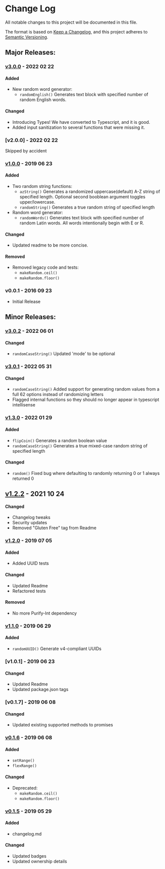 # Change Log
All notable changes to this project will be documented in this file.

The format is based on [Keep a Changelog](https://keepachangelog.com/en/1.0.0/),
and this project adheres to [Semantic Versioning](https://semver.org/spec/v2.0.0.html).

<!-- #### Added -->
<!-- #### Changed -->
<!-- #### Removed -->
<!-- ## [Unreleased] -->

## Major Releases:
### [v3.0.0] - 2022 02 22
#### Added
- New random word generator:
	- `randomEnglish()` Generates text block with specified number of random English words.
#### Changed
- Introducing Types! We have converted to Typescript, and it is good.
- Added input sanitization to several functions that were missing it.

### [v2.0.0] - 2022 02 22
Skipped by accident

### [v1.0.0] - 2019 06 23
#### Added
- Two random string functions:
	- `azString()` Generates a randomized uppercase(default) A-Z string of specified length. Optional second booblean argument toggles upper/lowercase.
	- `randomString()` Generates a true random string of specified length
- Random word generator:
	- `randomWords()` Generates text block with specified number of random Latin words. All words intentionally begin with E or R.
#### Changed
- Updated readme to be more concise.
#### Removed
- Removed legacy code and tests:
	- `makeRandom.ceil()`
	- `makeRandom.floor()`

### v0.0.1 - 2016 09 23
- Initial Release

## Minor Releases:
### [v3.0.2] - 2022 06 01
#### Changed
- `randomCaseString()` Updated 'mode' to be optional

### [v3.0.1] - 2022 05 31
#### Changed
- `randomCaseString()` Added support for generating random values from a full 62 options instead of randomizing letters
- Flagged internal functions so they should no longer appear in typescript intellisense

### [v1.3.0] - 2022 01 29
#### Added
- `flipCoin()` Generates a random boolean value
- `randomCaseString()` Generates a true mixed-case random string of specified length
#### Changed
- `random()` Fixed bug where defaulting to randomly returning 0 or 1 always returned 0

## [v1.2.2] - 2021 10 24
#### Changed
- Changelog tweaks
- Security updates
- Removed "Gluten Free" tag from Readme

### [v1.2.0] - 2019 07 05
#### Added
- Added UUID tests
#### Changed
- Updated Readme
- Refactored tests
#### Removed
- No more Purify-Int dependency

### [v1.1.0] - 2019 06 29
#### Added
- `randomUUID()` Generate v4-compliant UUIDs

### [v1.0.1] - 2019 06 23
#### Changed
- Updated Readme
- Updated package.json tags

### [v0.1.7] - 2019 06 08
#### Changed
- Updated existing supported methods to promises

### [v0.1.6] - 2019 06 08
#### Added
- `setRange()`
- `flexRange()`
#### Changed
- Deprecated: 
	- `makeRandom.ceil()`
	- `makeRandom.floor()`

### [v0.1.5] - 2019 05 29
#### Added
- changelog.md
#### Changed
- Updated badges
- Updated ownership details

<!-- LINKS -->
<!-- RELEASES -->
[Unreleased]: https://github.com/karnthis/make-random/compare/v3.0.2...dev
[v3.0.2]: https://github.com/karnthis/make-random/compare/v3.0.1...v3.0.2
[v3.0.1]: https://github.com/karnthis/make-random/compare/v3.0.0...v3.0.1
[v3.0.0]: https://github.com/karnthis/make-random/compare/v1.3.0...3.0.0
[v1.3.0]: https://github.com/karnthis/make-random/compare/v1.2.2...v1.3.0
[v1.2.2]: https://github.com/karnthis/make-random/compare/v1.2.0...v1.2.2
[v1.2.0]: https://github.com/karnthis/make-random/compare/v1.1.0...v1.2.0
[v1.1.0]: https://github.com/karnthis/make-random/compare/v1.0.0...v1.1.0
[v1.0.0]: https://github.com/karnthis/make-random/compare/v0.1.7...v1.0.0
[v0.1.6]: https://github.com/karnthis/make-random/compare/v0.1.6...v0.1.7
[v0.1.6]: https://github.com/karnthis/make-random/compare/v0.1.5...v0.1.6
[v0.1.5]: https://github.com/karnthis/make-random/compare/v0.1.4...v0.1.5
<!-- ISSUES -->
